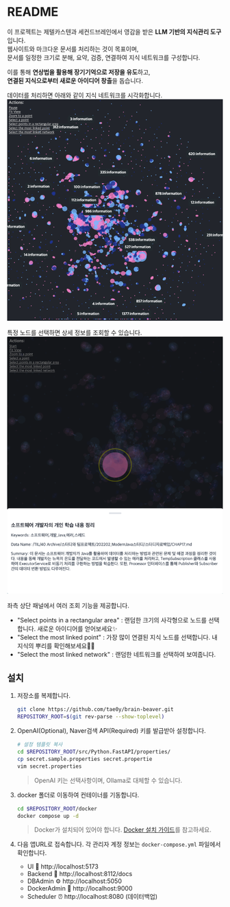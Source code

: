 # README
  
이 프로젝트는 제텔카스텐과 세컨드브레인에서 영감을 받은 **LLM 기반의 지식관리 도구**입니다.\
웹사이트와 마크다운 문서를 처리하는 것이 목표이며, \
문서를 일정한 크기로 분해, 요약, 검증, 연결하여 지식 네트워크를 구성합니다.

이를 통해 **연상법을 활용해 장기기억으로 저장을 유도**하고, \
**연결된 지식으로부터 새로운 아이디어 창출**을 돕습니다.

데이터를 처리하면 아래와 같이 지식 네트워크를 시각화합니다.
![](./demo_001.png)

특정 노드를 선택하면 상세 정보를 조회할 수 있습니다.
![](./demo_002.png)

좌측 상단 패널에서 여러 조회 기능을 제공합니다.
- "Select points in a rectangular area" : 랜덤한 크기의 사각형으로 노드를 선택합니다. 새로운 아이디어를 얻어보세요✨
- "Select the most linked point" : 가장 많이 연결된 지식 노드를 선택합니다. 내 지식의 뿌리를 확인해보세요🕵️‍♂️
- "Select the most linked network" : 랜덤한 네트워크를 선택하여 보여줍니다.

## 설치

1. 저장소를 복제합니다.
    ```bash
    git clone https://github.com/tae0y/brain-beaver.git
    REPOSITORY_ROOT=$(git rev-parse --show-toplevel)
    ```

2. OpenAI(Optional), Naver검색 API(Required) 키를 발급받아 설정합니다.
    ```bash
    # 설정 템플릿 복사
    cd $REPOSITORY_ROOT/src/Python.FastAPI/properties/
    cp secret.sample.properties secret.propertie
    vim secret.properties
    ```
    > OpenAI 키는 선택사항이며, Ollama로 대체할 수 있습니다.

3. docker 폴더로 이동하여 컨테이너를 기동합니다.
    ```bash
    cd $REPOSITORY_ROOT/docker
    docker compose up -d
    ```
    > Docker가 설치되어 있어야 합니다. [Docker 설치 가이드](https://docs.docker.com/desktop/setup/install/mac-install/)를 참고하세요.

4. 다음 앱URL로 접속합니다. 각 관리자 계정 정보는 `docker-compose.yml` 파일에서 확인합니다.
    - UI :beaver: http://localhost:5173
    - Backend :brain: http://localhost:8112/docs
    - DBAdmin :gear: http://localhost:5050
    - DockerAdmin :whale: http://localhost:9000
    - Scheduler ⏰ http://localhost:8080 (데이터백업)
